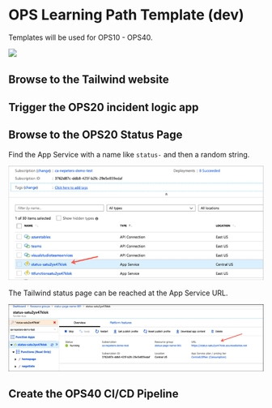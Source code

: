 # OPS Learning Path Template (dev)

Templates will be used for OPS10 - OPS40.

<a href="https://portal.azure.com/#create/Microsoft.Template/uri/https%3A%2F%2Fraw.githubusercontent.com%2Fneilpeterson%2Ftailwind-reference-deployment-sandbox%2Fmaster%2Fdeployment-ops-full%2Fazuredeploy.json" target="_blank">
    <img src="http://azuredeploy.net/deploybutton.png"/>
</a>

## Browse to the Tailwind website

## Trigger the OPS20 incident logic app

## Browse to the OPS20 Status Page

Find the App Service with a name like `status-` and then a random string.

![Azure portal with an arrow pointing at an app service named status-randomstring](images/status-page.png)

The Tailwind status page can be reached at the App Service URL.

![Azure portal with an arrow pointing at an app service URL](images/url.png)

## Create the OPS40 CI/CD Pipeline